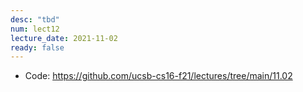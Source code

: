 ```yaml
---
desc: "tbd"
num: lect12
lecture_date: 2021-11-02
ready: false
---
```


* Code: <https://github.com/ucsb-cs16-f21/lectures/tree/main/11.02>

